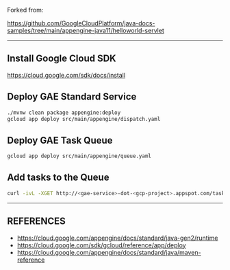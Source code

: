 Forked from: 

https://github.com/GoogleCloudPlatform/java-docs-samples/tree/main/appengine-java11/helloworld-servlet

---

## Install Google Cloud SDK

https://cloud.google.com/sdk/docs/install

## Deploy GAE Standard Service

```sh
./mvnw clean package appengine:deploy
gcloud app deploy src/main/appengine/dispatch.yaml
```

## Deploy GAE Task Queue 

```sh
gcloud app deploy src/main/appengine/queue.yaml
```

## Add tasks to the Queue

```sh
curl -ivL -XGET http://<gae-service>-dot-<gcp-project>.appspot.com/task/push
```

---

## REFERENCES

- https://cloud.google.com/appengine/docs/standard/java-gen2/runtime
- https://cloud.google.com/sdk/gcloud/reference/app/deploy
- https://cloud.google.com/appengine/docs/standard/java/maven-reference
